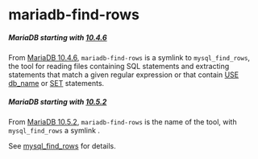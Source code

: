 # mariadb-find-rows

##### MariaDB starting with [10.4.6](/kb/en/mariadb-1046-release-notes/)

From [MariaDB 10.4.6](/kb/en/mariadb-1046-release-notes/), `mariadb-find-rows` is a symlink to `mysql_find_rows`, the tool for reading files containing SQL statements and extracting statements that match a given regular expression or that contain [USE db_name](/sql-statements-structure/sql-statements/administrative-sql-statements/use/) or [SET](/sql-statements-structure/sql-statements/administrative-sql-statements/set-commands/set/) statements.

##### MariaDB starting with [10.5.2](/kb/en/mariadb-1052-release-notes/)

From [MariaDB 10.5.2](/kb/en/mariadb-1052-release-notes/), `mariadb-find-rows` is the name of the tool, with `mysql_find_rows` a symlink .

See [mysql_find_rows](/clients-utilities/mysql_find_rows/) for details.